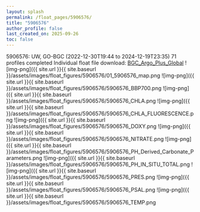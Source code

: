 ```yaml
---
layout: splash
permalink: /float_pages/5906576/
title: "5906576"
author_profile: false
last_created_on: 2025-09-26
toc: false
---
```

 
5906576: UW, GO-BGC (2022-12-30T19:44 to 2024-12-19T23:35)
71 profiles completed
Individual float file download: [BGC_Argo_Plus_Global](https://ftp.soest.hawaii.edu/bgc_argo_plus/Individual_Floats/outliers_removed/5906576_Sprof_processed.nc)
![img-png]({{ site.url }}{{ site.baseurl }}/assets/images/float_figures/5906576/01_5906576_map.png
![img-png]({{ site.url }}{{ site.baseurl }}/assets/images/float_figures/5906576/5906576_BBP700.png
![img-png]({{ site.url }}{{ site.baseurl }}/assets/images/float_figures/5906576/5906576_CHLA.png
![img-png]({{ site.url }}{{ site.baseurl }}/assets/images/float_figures/5906576/5906576_CHLA_FLUORESCENCE.png
![img-png]({{ site.url }}{{ site.baseurl }}/assets/images/float_figures/5906576/5906576_DOXY.png
![img-png]({{ site.url }}{{ site.baseurl }}/assets/images/float_figures/5906576/5906576_NITRATE.png
![img-png]({{ site.url }}{{ site.baseurl }}/assets/images/float_figures/5906576/5906576_PH_Derived_Carbonate_Parameters.png
![img-png]({{ site.url }}{{ site.baseurl }}/assets/images/float_figures/5906576/5906576_PH_IN_SITU_TOTAL.png
![img-png]({{ site.url }}{{ site.baseurl }}/assets/images/float_figures/5906576/5906576_PRES.png
![img-png]({{ site.url }}{{ site.baseurl }}/assets/images/float_figures/5906576/5906576_PSAL.png
![img-png]({{ site.url }}{{ site.baseurl }}/assets/images/float_figures/5906576/5906576_TEMP.png
